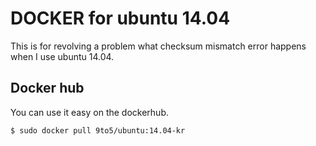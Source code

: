 # DOCKER for ubuntu 14.04

This is for revolving a problem what checksum mismatch error happens when I use ubuntu 14.04.

## Docker hub

You can use it easy on the dockerhub.

```
$ sudo docker pull 9to5/ubuntu:14.04-kr
```
